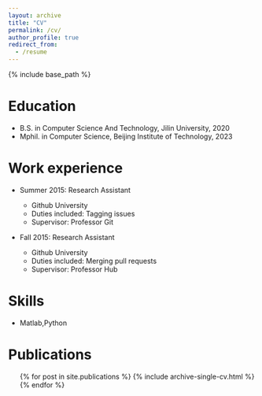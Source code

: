 ```yaml
---
layout: archive
title: "CV"
permalink: /cv/
author_profile: true
redirect_from:
  - /resume
---
```


{% include base_path %}

Education
======
* B.S. in Computer Science And Technology, Jilin University, 2020
* Mphil. in Computer Science, Beijing Institute of Technology, 2023

Work experience
======
* Summer 2015: Research Assistant
  * Github University
  * Duties included: Tagging issues
  * Supervisor: Professor Git

* Fall 2015: Research Assistant
  * Github University
  * Duties included: Merging pull requests
  * Supervisor: Professor Hub
  
Skills
======
* Matlab,Python


Publications
======
  <ul>{% for post in site.publications %}
    {% include archive-single-cv.html %}
  {% endfor %}</ul>
  

